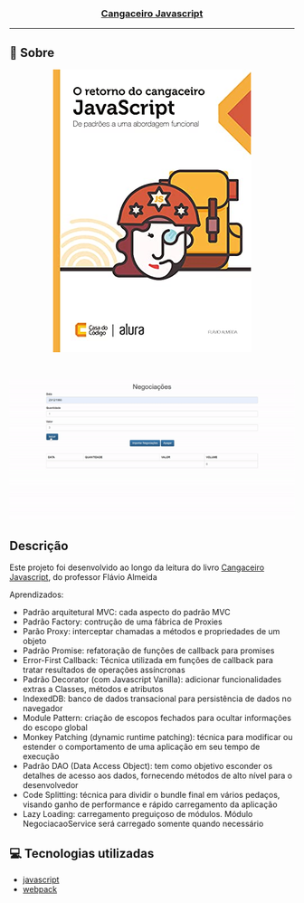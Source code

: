 <h3 align="center">
  <a href="https://www.casadocodigo.com.br/products/colecao-cangaceiro-javascript?_pos=1&_sid=eded78d67&_ss=r&variant=12268851298379" target="_blank">Cangaceiro Javascript</a>
</h3>

---

## :rocket: Sobre

<p align="center">
  <a href="https://www.casadocodigo.com.br/products/colecao-cangaceiro-javascript?_pos=1&_sid=eded78d67&_ss=r&variant=12268851298379">
    <img src="https://github.com/Cahmoraes/cangaceiro-javascript/blob/main/client/app/assets/capa.jpg" alt="Cangaceiro Javascript">
  </a>
</p>

<br>

<p align="center">
  <img src="https://github.com/Cahmoraes/cangaceiro-javascript/blob/main/client/app/assets/negociacoes-cangaceiro.gif" alt="Negociações">
</p>

## Descrição

<p>Este projeto foi desenvolvido ao longo da leitura do livro <a href="https://www.casadocodigo.com.br/products/colecao-cangaceiro-javascript?_pos=1&_sid=eded78d67&_ss=r&variant=12268851298379">Cangaceiro Javascript</a>, do professor Flávio Almeida</p>
<p>
Aprendizados:
<ul>
  <li>Padrão arquitetural MVC: cada aspecto do padrão MVC</li>
  <li>Padrão Factory: contrução de uma fábrica de Proxies</li>
  <li>Parão Proxy: interceptar chamadas a métodos e propriedades de um objeto</li>
  <li>Padrão Promise: refatoração de funções de callback para promises</li>
  <li>Error-First Callback: Técnica utilizada em funções de callback para tratar resultados de operações assíncronas</li>
  <li>Padrão Decorator (com Javascript Vanilla): adicionar funcionalidades extras a Classes, métodos e atributos</li>
  <li>IndexedDB: banco de dados transacional para persistência de dados no navegador</li>
  <li>Module Pattern: criação de escopos fechados para ocultar informações do escopo global</li>
  <li>Monkey Patching (dynamic runtime patching): técnica para modificar ou estender o comportamento de uma aplicação em seu tempo de execução</li>
  <li>Padrão DAO (Data Access Object): tem como objetivo esconder os detalhes de acesso aos dados, fornecendo métodos de alto nível para o desenvolvedor</li>
  <li>Code Splitting: técnica para dividir o bundle final em vários pedaços, visando ganho de performance e rápido carregamento da aplicação</li>
  <li>Lazy Loading: carregamento preguiçoso de módulos. Módulo NegociacaoService será carregado somente quando necessário</li>
</ul>
</p>

## :computer: Tecnologias utilizadas

- [javascript](https://developer.mozilla.org/pt-BR/docs/Web/JavaScript)
- [webpack](https://webpack.js.org/)
